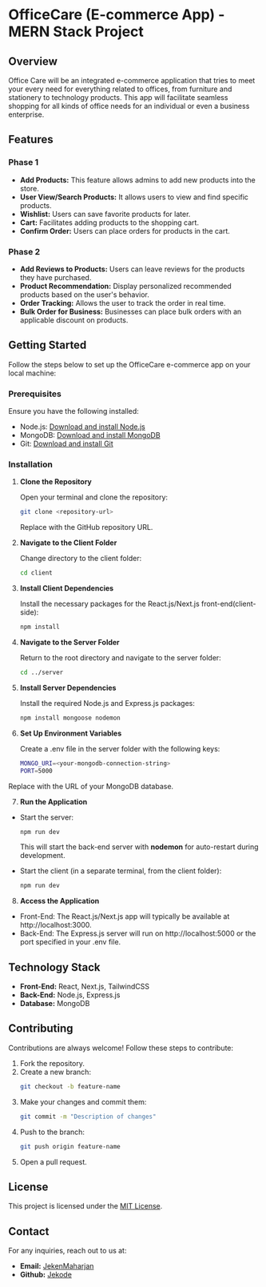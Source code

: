 
# OfficeCare (E-commerce App) - MERN Stack Project

## Overview

Office Care will be an integrated e-commerce application that tries to meet your every need for everything related to offices, from furniture and stationery to technology products. This app will facilitate seamless shopping for all kinds of office needs for an individual or even a business enterprise.


## Features

### Phase 1
- **Add Products:** This feature allows admins to add new products into the store.
- **User View/Search Products:** It allows users to view and find specific products. 
- **Wishlist:** Users can save favorite products for later.
- **Cart:** Facilitates adding products to the shopping cart.
- **Confirm Order:** Users can place orders for products in the cart.

### Phase 2
- **Add Reviews to Products:** Users can leave reviews for the products they have purchased.
- **Product Recommendation:** Display personalized recommended products based on the user's behavior.
- **Order Tracking:** Allows the user to track the order in real time.
- **Bulk Order for Business:** Businesses can place bulk orders with an applicable discount on products.



## Getting Started
Follow the steps below to set up the OfficeCare e-commerce app on your local machine:

### Prerequisites
 
Ensure you have the following installed:
- Node.js: [Download and install Node.js](https://nodejs.org/en)
- MongoDB: [Download and install MongoDB](https://www.mongodb.com/)
- Git: [Download and install Git](https://git-scm.com/)

### Installation
1. **Clone the Repository**
    
    Open your terminal and clone the repository:
    ```bash
    git clone <repository-url>
    ```
    Replace <repository-url> with the GitHub repository URL.

2. **Navigate to the Client Folder**

    Change directory to the client folder:
    ```bash
    cd client

3. **Install Client Dependencies**

    Install the necessary packages for the React.js/Next.js front-end(client-side):
    ```bash
    npm install

4. **Navigate to the Server Folder**
    
    Return to the root directory and navigate to the server folder:
    ```bash
    cd ../server

5. **Install Server Dependencies**

    Install the required Node.js and Express.js packages:
    ```bash
    npm install mongoose nodemon

6. **Set Up Environment Variables**

    Create a .env file in the server folder with the following keys:
    ```bash
    MONGO_URI=<your-mongodb-connection-string>
    PORT=5000

Replace <your-mongodb-connection-string> with the URL of your MongoDB database.

7. **Run the Application**
- Start the server:

    ```bash
    npm run dev
    ```

    This will start the back-end server with **nodemon** for auto-restart during development.
- Start the client (in a separate terminal, from the client folder):

    ```bash
    npm run dev

8. **Access the Application**
- Front-End: The React.js/Next.js app will typically be available at http://localhost:3000.
- Back-End: The Express.js server will run on http://localhost:5000 or the port specified in your .env file.


## Technology Stack

- **Front-End:** React, Next.js, TailwindCSS
- **Back-End:** Node.js, Express.js
- **Database:** MongoDB


## Contributing

Contributions are always welcome! Follow these steps to contribute:
1. Fork the repository.
2. Create a new branch:
    ```bash
    git checkout -b feature-name
3. Make your changes and commit them:
    ```bash
    git commit -m "Description of changes"
4. Push to the branch:
    ```bash
    git push origin feature-name
5. Open a pull request.



## License

This project is licensed under the [MIT License](https://choosealicense.com/licenses/mit/).


## Contact

For any inquiries, reach out to us at:
- **Email:** [JekenMaharjan](maharjanjeken@gmail.com)
- **Github:** [Jekode](https://github.com/JekenMaharjan)

